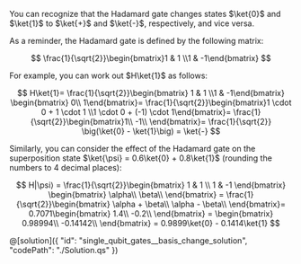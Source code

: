 You can recognize that the Hadamard gate changes states $\ket{0}$ and $\ket{1}$ to $\ket{+}$ and $\ket{-}$, respectively, and vice versa.

As a reminder, the Hadamard gate is defined by the following matrix:

$$
\frac{1}{\sqrt{2}}\begin{bmatrix}1 & 1 \\1 & -1\end{bmatrix}
$$

For example, you can work out $H\ket{1}$ as follows:

$$
H\ket{1}=
\frac{1}{\sqrt{2}}\begin{bmatrix} 1 & 1 \\1 & -1\end{bmatrix}
\begin{bmatrix} 0\\ 1\end{bmatrix}=
\frac{1}{\sqrt{2}}\begin{bmatrix}1 \cdot 0 + 1 \cdot 1 \\1 \cdot 0 + (-1) \cdot 1\end{bmatrix}=
\frac{1}{\sqrt{2}}\begin{bmatrix}1\\ -1\\ \end{bmatrix}=
\frac{1}{\sqrt{2}} \big(\ket{0} - \ket{1}\big) = \ket{-}
$$

Similarly, you can consider the effect of the Hadamard gate on the superposition state $\ket{\psi} = 0.6\ket{0} + 0.8\ket{1}$ (rounding the numbers to 4 decimal places):

$$
H|\psi⟩ =
\frac{1}{\sqrt{2}}\begin{bmatrix} 1 & 1 \\ 1 & -1 \end{bmatrix}
 \begin{bmatrix} \alpha\\ \beta\\ \end{bmatrix} =
\frac{1}{\sqrt{2}}\begin{bmatrix} \alpha + \beta\\ \alpha - \beta\\ \end{bmatrix}=
0.7071\begin{bmatrix} 1.4\\ -0.2\\ \end{bmatrix} =
\begin{bmatrix}
   0.98994\\ -0.14142\\ \end{bmatrix} =
   0.9899\ket{0} - 0.1414\ket{1}
$$

@[solution]({
"id": "single_qubit_gates__basis_change_solution",
"codePath": "./Solution.qs"
})
